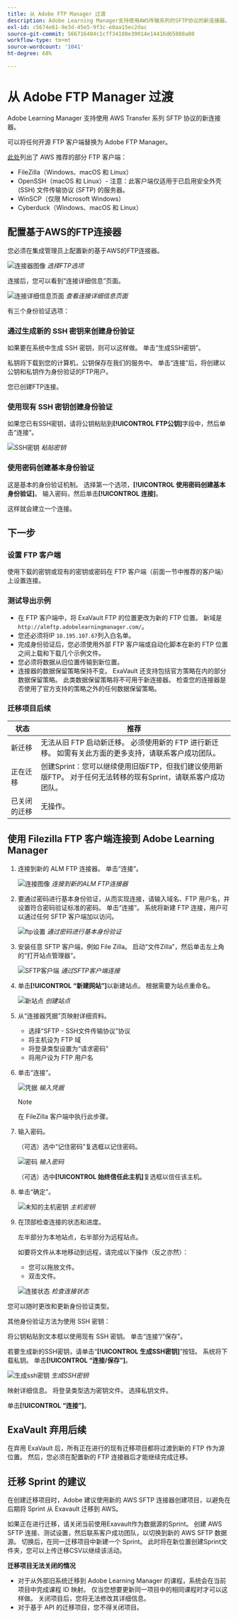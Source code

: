 ```yaml
---
title: 从 Adobe FTP Manager 过渡
description: Adobe Learning Manager支持使用AWS传输系列的SFTP协议的新连接器。 可以将任何开源 FTP 客户端替换为 Adobe FTP Manager。
exl-id: c5674e61-9e3d-45e5-9f3c-e0aa15ec2dac
source-git-commit: 566716404c1cff34108e39014e14416d65088a80
workflow-type: tm+mt
source-wordcount: '1041'
ht-degree: 68%

---
```


# 从 Adobe FTP Manager 过渡

Adobe Learning Manager 支持使用 AWS Transfer 系列 SFTP 协议的新连接器。

可以将任何开源 FTP 客户端替换为 Adobe FTP Manager。

[此处](https://docs.aws.amazon.com/transfer/latest/userguide/transfer-file.html)列出了 AWS 推荐的部分 FTP 客户端：

* FileZilla（Windows、macOS 和 Linux）
* OpenSSH（macOS 和 Linux）- 注意：此客户端仅适用于已启用安全外壳 (SSH) 文件传输协议 (SFTP) 的服务器。
* WinSCP（仅限 Microsoft Windows）
* Cyberduck（Windows、macOS 和 Linux）

## 配置基于AWS的FTP连接器

您必须在集成管理员上配置新的基于AWS的FTP连接器。

![连接器图像](assets/alm-ftp.png)
*选择FTP选项*

连接后，您可以看到“连接详细信息”页面。

![连接详细信息页面](assets/connection-name.png)
*查看连接详细信息页面*

有三个身份验证选项：

### 通过生成新的 SSH 密钥来创建身份验证

如果要在系统中生成 SSH 密钥，则可以这样做。 单击“生成SSH密钥”。

私钥将下载到您的计算机，公钥保存在我们的服务中。 单击“连接”后，将创建以公钥和私钥作为身份验证的FTP用户。

您已创建FTP连接。

### 使用现有 SSH 密钥创建身份验证

如果您已有SSH密钥，请将公钥粘贴到&#x200B;**[!UICONTROL FTP公钥]**&#x200B;字段中，然后单击“连接”。

![SSH密钥](assets/ssh-keys.png)
*粘贴密钥*

### 使用密码创建基本身份验证

这是基本的身份验证机制。 选择第一个选项，**[!UICONTROL 使用密码创建基本身份验证]**。 输入密码，然后单击&#x200B;**[!UICONTROL 连接]**。

这样就会建立一个连接。

## 下一步

### 设置 FTP 客户端

使用下载的密钥或现有的密钥或密码在 FTP 客户端（前面一节中推荐的客户端）上设置连接。

### 测试导出示例

* 在 FTP 客户端中，将 ExaVault FTP 的位置更改为新的 FTP 位置。 新域是`http://almftp.adobelearningmanager.com/`。
* 您还必须将IP `18.195.107.67`列入白名单。
* 完成身份验证后，您必须使用外部 FTP 客户端或自动化脚本在新的 FTP 位置之间上载和下载几个示例文件。
* 您必须将数据从旧位置传输到新位置。
* 连接器的数据保留策略保持不变。 ExaVault 还支持包括官方策略在内的部分数据保留策略。 此类数据保留策略将不可用于新连接器。 检查您的连接器是否使用了官方支持的策略之外的任何数据保留策略。

### 迁移项目后续

| 状态 | 推荐 |
|---|---|
| 新迁移 | 无法从旧 FTP 启动新迁移。 必须使用新的 FTP 进行新迁移。 如需有关此方面的更多支持，请联系客户成功团队。 |
| 正在迁移 | 创建Sprint：您可以继续使用旧版FTP，但我们建议使用新版FTP。 对于任何无法转移的现有Sprint，请联系客户成功团队。 |
| 已关闭的迁移 | 无操作。 |

## 使用 Filezilla FTP 客户端连接到 Adobe Learning Manager

1. 连接到新的 ALM FTP 连接器。 单击“连接”。

   ![连接图像](assets/connect-client.png)
   *连接到新的ALM FTP连接器*

1. 要通过密码进行基本身份验证，从而实现连接，请输入域名、FTP 用户名，并设置符合密码验证标准的密码。 单击“连接”。 系统将新建 FTP 连接，用户可以通过任何 SFTP 客户端加以访问。

   ![ftp设置](assets/connect-settings.png)
   *通过密码进行基本身份验证*

1. 安装任意 SFTP 客户端，例如 File Zilla。 启动“文件Zilla”，然后单击左上角的“打开站点管理器”。

   ![SFTP客户端](assets/sftp-client-install.png)
   *通过SFTP客户端连接*

1. 单击&#x200B;**[!UICONTROL “新建网站”]**&#x200B;以新建站点。 根据需要为站点重命名。

   ![新站点](assets/new-site.png)
   *创建站点*

1. 从“连接器凭据”页映射详细资料。

   * 选择“SFTP - SSH文件传输协议”协议
   * 将主机设为 FTP 域
   * 将登录类型设置为“请求密码”
   * 将用户设为 FTP 用户名

1. 单击“连接”。

   ![凭据](assets/connector-credentials.png)
   *输入凭据*

   >[!NOTE]
   >
   >在 FileZilla 客户端中执行此步骤。

1. 输入密码。

   （可选）选中“记住密码”复选框以记住密码。

   ![密码](assets/password.png)
   *输入密码*

   （可选）选中&#x200B;**[!UICONTROL 始终信任此主机]**&#x200B;复选框以信任该主机。

1. 单击“确定”。

   ![未知的主机密钥](assets/unknown-host-key.png)
   *主机密钥*

1. 在顶部检查连接的状态和进度。

   左半部分为本地站点，右半部分为远程站点。

   如要将文件从本地移动到远程，请完成以下操作（反之亦然）：

   * 您可以拖放文件。
   * 双击文件。

   ![连接状态](assets/connection-status-progress.png)
   *检查连接状态*

您可以随时更改和更新身份验证类型。

其他身份验证方法为使用 SSH 密钥：

将公钥粘贴到文本框以使用现有 SSH 密钥。 单击“连接”/“保存”。

若要生成新的SSH密钥，请单击“**[!UICONTROL 生成SSH密钥]**”按钮。 系统将下载私钥。 单击&#x200B;**[!UICONTROL “连接/保存”]**。

![生成ssh密钥](assets/ssh-key.png)
*生成SSH密钥*

映射详细信息。 将登录类型选为密钥文件。 选择私钥文件。

单击&#x200B;**[!UICONTROL “连接”]**。

## ExaVault 弃用后续

在弃用 ExaVault 后，所有正在进行的现有迁移项目都将过渡到新的 FTP 作为源位置。 然后，您必须在配置新的 FTP 连接器后才能继续完成迁移。

## 迁移 Sprint 的建议

在创建迁移项目时，Adobe 建议使用新的 AWS SFTP 连接器创建项目，以避免在后期将 Sprint 从 Exavault 迁移到 AWS。

如果正在进行迁移，请关闭当前使用Exavault作为数据源的Sprint。 创建 AWS SFTP 连接、测试设置，然后联系客户成功团队，以切换到新的 AWS SFTP 数据源。 切换后，在同一迁移项目中新建一个 Sprint。 此时将在新位置创建Sprint文件夹，您可以上传迁移CSV以继续该活动。

**迁移项目无法关闭的情况**

* 对于从外部旧系统迁移到 Adobe Learning Manager 的课程，系统会在当前项目中完成课程 ID 映射。 仅当您想要更新同一项目中的相同课程时才可以这样做。 关闭项目后，您将无法修改其详细信息。
* 对于基于 API 的迁移项目，您不得关闭项目。